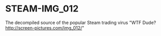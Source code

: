 STEAM-IMG_012
=============

The decompiled source of the popular Steam trading virus "WTF Dude? http://screen-pictures.com/img_012/"
